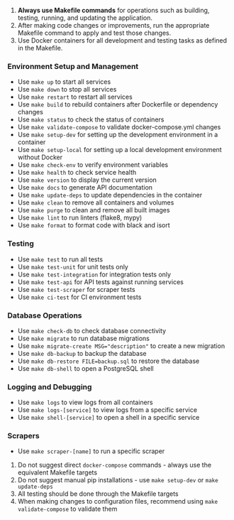 1. **Always use Makefile commands** for operations such as building, testing, running, and updating the application.
2. After making code changes or improvements, run the appropriate Makefile command to apply and test those changes.
3. Use Docker containers for all development and testing tasks as defined in the Makefile.

### Environment Setup and Management
- Use `make up` to start all services
- Use `make down` to stop all services
- Use `make restart` to restart all services
- Use `make build` to rebuild containers after Dockerfile or dependency changes
- Use `make status` to check the status of containers
- Use `make validate-compose` to validate docker-compose.yml changes
- Use `make setup-dev` for setting up the development environment in a container
- Use `make setup-local` for setting up a local development environment without Docker
- Use `make check-env` to verify environment variables
- Use `make health` to check service health
- Use `make version` to display the current version
- Use `make docs` to generate API documentation
- Use `make update-deps` to update dependencies in the container
- Use `make clean` to remove all containers and volumes
- Use `make purge` to clean and remove all built images
- Use `make lint` to run linters (flake8, mypy)
- Use `make format` to format code with black and isort

### Testing
- Use `make test` to run all tests
- Use `make test-unit` for unit tests only
- Use `make test-integration` for integration tests only
- Use `make test-api` for API tests against running services
- Use `make test-scraper` for scraper tests
- Use `make ci-test` for CI environment tests

### Database Operations
- Use `make check-db` to check database connectivity
- Use `make migrate` to run database migrations
- Use `make migrate-create MSG="description"` to create a new migration
- Use `make db-backup` to backup the database
- Use `make db-restore FILE=backup.sql` to restore the database
- Use `make db-shell` to open a PostgreSQL shell

### Logging and Debugging
- Use `make logs` to view logs from all containers
- Use `make logs-[service]` to view logs from a specific service
- Use `make shell-[service]` to open a shell in a specific service

### Scrapers
- Use `make scraper-[name]` to run a specific scraper

1. Do not suggest direct `docker-compose` commands - always use the equivalent Makefile targets
2. Do not suggest manual pip installations - use `make setup-dev` or `make update-deps`
3. All testing should be done through the Makefile targets
4. When making changes to configuration files, recommend using `make validate-compose` to validate them
